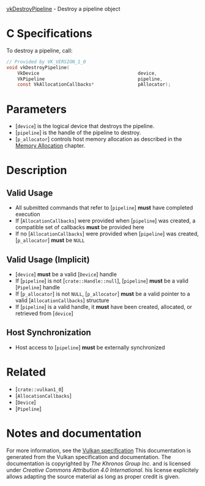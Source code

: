 [vkDestroyPipeline](https://www.khronos.org/registry/vulkan/specs/1.3-extensions/man/html/vkDestroyPipeline.html) - Destroy a pipeline object

# C Specifications
To destroy a pipeline, call:
```c
// Provided by VK_VERSION_1_0
void vkDestroyPipeline(
    VkDevice                                    device,
    VkPipeline                                  pipeline,
    const VkAllocationCallbacks*                pAllocator);
```

# Parameters
- [`device`] is the logical device that destroys the pipeline.
- [`pipeline`] is the handle of the pipeline to destroy.
- [`p_allocator`] controls host memory allocation as described in the [Memory Allocation](https://www.khronos.org/registry/vulkan/specs/1.3-extensions/html/vkspec.html#memory-allocation) chapter.

# Description
## Valid Usage
-    All submitted commands that refer to [`pipeline`] **must**  have completed execution
-    If [`AllocationCallbacks`] were provided when [`pipeline`] was created, a compatible set of callbacks  **must**  be provided here
-    If no [`AllocationCallbacks`] were provided when [`pipeline`] was created, [`p_allocator`] **must**  be `NULL`

## Valid Usage (Implicit)
-  [`device`] **must**  be a valid [`Device`] handle
-    If [`pipeline`] is not [`crate::Handle::null`], [`pipeline`] **must**  be a valid [`Pipeline`] handle
-    If [`p_allocator`] is not `NULL`, [`p_allocator`] **must**  be a valid pointer to a valid [`AllocationCallbacks`] structure
-    If [`pipeline`] is a valid handle, it  **must**  have been created, allocated, or retrieved from [`device`]

## Host Synchronization
- Host access to [`pipeline`] **must**  be externally synchronized

# Related
- [`crate::vulkan1_0`]
- [`AllocationCallbacks`]
- [`Device`]
- [`Pipeline`]

# Notes and documentation
For more information, see the [Vulkan specification](https://www.khronos.org/registry/vulkan/specs/1.3-extensions/html/vkspec.html)
This documentation is generated from the Vulkan specification and documentation.
The documentation is copyrighted by *The Khronos Group Inc.* and is licensed under *Creative Commons Attribution 4.0 International*.
his license explicitely allows adapting the source material as long as proper credit is given.
        